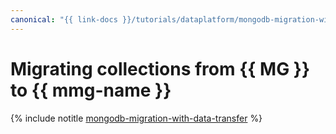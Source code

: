 ```yaml
---
canonical: "{{ link-docs }}/tutorials/dataplatform/mongodb-migration-with-data-transfer"
---
```


# Migrating collections from {{ MG }} to {{ mmg-name }}

{% include notitle [mongodb-migration-with-data-transfer](../../_tutorials/dataplatform/mongodb-migration-with-data-transfer.md) %}